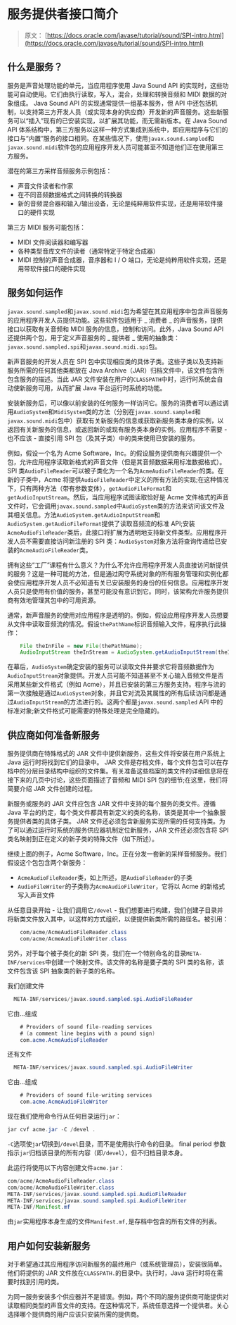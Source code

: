 # 服务提供者接口简介

> 原文： [https://docs.oracle.com/javase/tutorial/sound/SPI-intro.html](https://docs.oracle.com/javase/tutorial/sound/SPI-intro.html)

## 什么是服务？

服务是声音处理功能的单元，当应用程序使用 Java Sound API 的实现时，这些功能可自动使用。它们由执行读取，写入，混合，处理和转换音频和 MIDI 数据的对象组成。 Java Sound API 的实现通常提供一组基本服务，但 API 中还包括机制，以支持第三方开发人员（或实现本身的供应商）开发新的声音服务。这些新服务可以“插入”现有的已安装实现，以扩展其功能，而无需新版本。在 Java Sound API 体系结构中，第三方服务以这样一种方式集成到系统中，即应用程序与它们的接口与“内置”服务的接口相同。在某些情况下，使用`javax.sound.sampled`和`javax.sound.midi`软件包的应用程序开发人员可能甚至不知道他们正在使用第三方服务。

潜在的第三方采样音频服务示例包括：

*   声音文件读者和作家
*   在不同音频数据格式之间转换的转换器
*   新的音频混合器和输入/输出设备，无论是纯粹用软件实现，还是用带软件接口的硬件实现

第三方 MIDI 服务可能包括：

*   MIDI 文件阅读器和编写器
*   各种类型音库文件的读者（通常特定于特定合成器）
*   MIDI 控制的声音合成器，音序器和 I / O 端口，无论是纯粹用软件实现，还是用带软件接口的硬件实现

## 服务如何运作

`javax.sound.sampled`和`javax.sound.midi`包为希望在其应用程序中包含声音服务的应用程序开发人员提供功能。这些软件包适用于 _ 消费者 _ 的声音服务，提供接口以获取有关音频和 MIDI 服务的信息，控制和访问。此外，Java Sound API 还提供两个包，用于定义声音服务的 _ 提供者 _ 使用的抽象类：`javax.sound.sampled.spi`和`javax.sound.midi.spi`包。

新声音服务的开发人员在 SPI 包中实现相应类的具体子类。这些子类以及支持新服务所需的任何其他类都放在 Java Archive（JAR）归档文件中，该文件包含所包含服务的描述。当此 JAR 文件安装在用户的`CLASSPATH`中时，运行时系统会自动使新服务可用，从而扩展 Java 平台运行时系统的功能。

安装新服务后，可以像以前安装的任何服务一样访问它。服务的消费者可以通过调用`AudioSystem`和`MidiSystem`类的方法（分别在`javax.sound.sampled`和`javax.sound.midi`包中）获取有关新服务的信息或获取新服务类本身的实例，以返回有关新服务的信息，或返回新的或现有服务类本身的实例。应用程序不需要 - 也不应该 - 直接引用 SPI 包（及其子类）中的类来使用已安装的服务。

例如，假设一个名为 Acme Software，Inc。的假设服务提供商有兴趣提供一个包，允许应用程序读取新格式的声音文件（但是其音频数据采用标准数据格式）。 SPI 类`AudioFileReader`可以被子类化为一个名为`AcmeAudioFileReader`的类。在新的子类中，Acme 将提供`AudioFileReader`中定义的所有方法的实现;在这种情况下，只有两种方法（带有参数变体），`getAudioFileFormat`和`getAudioInputStream`。然后，当应用程序试图读取恰好是 Acme 文件格式的声音文件时，它会调用`javax.sound.sampled`中`AudioSystem`类的方法来访问该文件及其相关信息。方法`AudioSystem.getAudioInputStream`和`AudioSystem.getAudioFileFormat`提供了读取音频流的标准 API;安装`AcmeAudioFileReader`类后，此接口将扩展为透明地支持新文件类型。应用程序开发人员不需要直接访问新注册的 SPI 类：`AudioSystem`对象方法将查询传递给已安装的`AcmeAudioFileReader`类。

拥有这些“工厂”课程有什么意义？为什么不允许应用程序开发人员直接访问新提供的服务？这是一种可能的方法，但是通过网守系统对象的所有服务管理和实例化都会使应用程序开发人员不必知道有关已安装服务的身份的任何信息。应用程序开发人员只是使用有价值的服务，甚至可能没有意识到它。同时，该架构允许服务提供商有效地管理其包中的可用资源。

通常，新声音服务的使用对应用程序是透明的。例如，假设应用程序开发人员想要从文件中读取音频流的情况。假设`thePathName`标识音频输入文件，程序执行此操作：

```java
    File theInFile = new File(thePathName);
    AudioInputStream theInStream = AudioSystem.getAudioInputStream(theInFile); 

```

在幕后，`AudioSystem`确定安装的服务可以读取文件并要求它将音频数据作为`AudioInputStream`对象提供。开发人员可能不知道甚至不关心输入音频文件是否采用某些新文件格式（例如 Acme），并且已安装的第三方服务支持。程序与流的第一次接触是通过`AudioSystem`对象，并且它对流及其属性的所有后续访问都是通过`AudioInputStream`的方法进行的。这两个都是`javax.sound.sampled` API 中的标准对象;新文件格式可能需要的特殊处理是完全隐藏的。

## 供应商如何准备新服务

服务提供商在特殊格式的 JAR 文件中提供新服务，这些文件将安装在用户系统上 Java 运行时将找到它们的目录中。 JAR 文件是存档文件，每个文件包含可以在存档中的分层目录结构中组织的文件集。有关准备这些档案的类文件的详细信息将在接下来的几页中讨论，这些页面描述了音频和 MIDI SPI 包的细节;在这里，我们将简要介绍 JAR 文件创建的过程。

新服务或服务的 JAR 文件应包含 JAR 文件中支持的每个服务的类文件。遵循 Java 平台的约定，每个类文件都具有新定义的类的名称，该类是其中一个抽象服务提供者类的具体子类。 JAR 文件还必须包含新服务实现所需的任何支持类。为了可以通过运行时系统的服务供应器机制定位新服务，JAR 文件还必须包含将 SPI 类名映射到正在定义的新子类的特殊文件（如下所述）。

继续上面的例子，A​​cme Software，Inc。正在分发一套新的采样音频服务。我们假设这个包包含两个新服务：

*   `AcmeAudioFileReader`类，如上所述，是`AudioFileReader`的子类
*   `AudioFileWriter`的子类称为`AcmeAudioFileWriter`，它将以 Acme 的新格式写入声音文件

从任意目录开始 - 让我们调用它`/devel` - 我们想要进行构建，我们创建子目录并将新类文件放入其中，以这样的方式组织，以便提供新类所需的路径名。被引用：

```java
    com/acme/AcmeAudioFileReader.class
    com/acme/AcmeAudioFileWriter.class

```

另外，对于每个被子类化的新 SPI 类，我们在一个特别命名的目录`META-INF/services`中创建一个映射文件。该文件的名称是要子类的 SPI 类的名称，该文件包含该 SPI 抽象类的新子类的名称。

我们创建文件

```java
  META-INF/services/javax.sound.sampled.spi.AudioFileReader

```

它由...组成

```java
    # Providers of sound file-reading services 
    # (a comment line begins with a pound sign)
    com.acme.AcmeAudioFileReader

```

还有文件

```java
  META-INF/services/javax.sound.sampled.spi.AudioFileWriter

```

它由...组成

```java
    # Providers of sound file-writing services 
    com.acme.AcmeAudioFileWriter

```

现在我们使用命令行从任何目录运行`jar`：

```java
jar cvf acme.jar -C /devel .

```

`-C`选项使`jar`切换到`/devel`目录，而不是使用执行命令的目录。 final period 参数指示`jar`归档该目录的所有内容（即`/devel`），但不归档目录本身。

此运行将使用以下内容创建文件`acme.jar`：

```java
com/acme/AcmeAudioFileReader.class
com/acme/AcmeAudioFileWriter.class
META-INF/services/javax.sound.sampled.spi.AudioFileReader
META-INF/services/javax.sound.sampled.spi.AudioFileWriter
META-INF/Manifest.mf

```

由`jar`实用程序本身生成的文件`Manifest.mf,`是存档中包含的所有文件的列表。

## 用户如何安装新服务

对于希望通过其应用程序访问新服务的最终用户（或系统管理员），安装很简单。他们将提供的 JAR 文件放在`CLASSPATH.`的目录中。执行时，Java 运行时将在需要时找到引用的类。

为同一服务安装多个供应器并不是错误。例如，两个不同的服务提供商可能提供对读取相同类型的声音文件的支持。在这种情况下，系统任意选择一个提供者。关心选择哪个提供商的用户应该只安装所需的提供商。